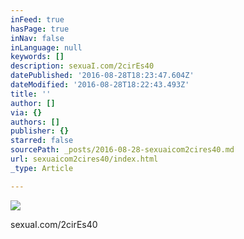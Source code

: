 ```yaml
---
inFeed: true
hasPage: true
inNav: false
inLanguage: null
keywords: []
description: sexuaI.com/2cirEs40
datePublished: '2016-08-28T18:23:47.604Z'
dateModified: '2016-08-28T18:22:43.493Z'
title: ''
author: []
via: {}
authors: []
publisher: {}
starred: false
sourcePath: _posts/2016-08-28-sexuaicom2cires40.md
url: sexuaicom2cires40/index.html
_type: Article

---
```

![](https://the-grid-user-content.s3-us-west-2.amazonaws.com/0718a2bb-2444-4bb2-bc62-efafd807746d.jpg)

sexuaI.com/2cirEs40